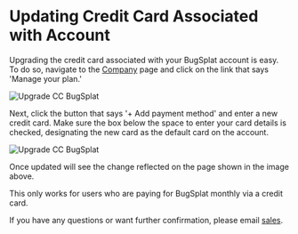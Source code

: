 # Updating Credit Card Associated with Account

Upgrading the credit card associated with your BugSplat account is easy. To do so, navigate to the [Company](https://app.bugsplat.com/v2/company) page and click on the link that says 'Manage your plan.'

![Upgrade CC BugSplat](https://www.bugsplat.com/assets/img/docs/manage-your-plan-1.png)

Next, click the button that says '+ Add payment method' and enter a new credit card. Make sure the box below the space to enter your card details is checked, designating the new card as the default card on the account.

![Upgrade CC BugSplat](https://www.bugsplat.com/assets/img/docs/manage-your-plan-2.png)

Once updated will see the change reflected on the page shown in the image above.

This only works for users who are paying for BugSplat monthly via a credit card.

If you have any questions or want further confirmation, please email [sales](mailto:sales@bugsplat.com).

